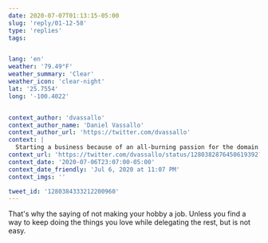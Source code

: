 ```yaml
---
date: 2020-07-07T01:13:15-05:00
slug: 'reply/01-12-58'
type: 'replies'
tags:


lang: 'en'
weather: '79.49°F'
weather_summary: 'Clear'
weather_icon: 'clear-night'
lat: '25.7554'
long: '-100.4022'


context_author: 'dvassallo'
context_author_name: 'Daniel Vassallo'
context_author_url: 'https://twitter.com/dvassallo'
context: |
  Starting a business because of an all-burning passion for the domain is like getting high on your own supply.&#10;&#10;It will likely cloud your judgment, and lead you to imprudent risks. You need to enjoy doing the work, but you probably shouldn&#39;t pursue it with desperation.
context_url: 'https://twitter.com/dvassallo/status/1280382876450619392?s=12'
context_date: '2020-07-06T23:07:00-05:00'
context_date_friendly: 'Jul 6, 2020 at 11:07 PM'
context_imgs: ''

tweet_id: '1280384333212200960'
---
```

That's why the saying of not making your hobby a job. Unless you find a way to keep doing the things you love while delegating the rest, but is not easy. 